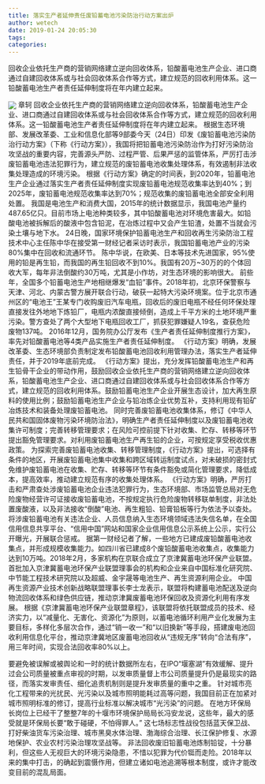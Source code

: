 ```yaml
---
title: 落实生产者延伸责任废铅蓄电池污染防治行动方案出炉
author: wetech
date: 2019-01-24 20:05:30
tags: 
categories: 
---
```

回收企业依托生产商的营销网络建立逆向回收体系，铅酸蓄电池生产企业、进口商通过自建回收体系或与社会回收体系合作等方式，建立规范的回收利用体系。这一铅酸蓄电池生产者责任延伸制度将在年内建立起来。
<!-- more -->
<img align="center" border="0" src="https://imgcdn.yicai.com/uppics/images/2019/01/6d846044172d1204d189016a54efd7b6.jpg" />
章轲
回收企业依托生产商的营销网络建立逆向回收体系，铅酸蓄电池生产企业、进口商通过自建回收体系或与社会回收体系合作等方式，建立规范的回收利用体系。这一铅酸蓄电池生产者责任延伸制度将在年内建立起来。
根据生态环境部、发展改革委、工业和信息化部等9部委今天（24日）印发《废铅蓄电池污染防治行动方案》（下称《行动方案》），我国将把铅蓄电池污染防治作为打好污染防治攻坚战的重要内容，完善源头严防、过程严管、后果严惩的监管体系，严厉打击涉废铅蓄电池违法犯罪行为，建立规范的废铅蓄电池收集处理体系，有效遏制非法收集处理造成的环境污染。
根据《行动方案》确定的时间表，到2020年，铅蓄电池生产企业通过落实生产者责任延伸制度实现废铅蓄电池规范收集率达到40%；到2025年，废铅蓄电池规范收集率达到70%；规范收集的废铅蓄电池全部安全利用处置。
我国是电池生产和消费大国，2015年的统计数据显示，我国电池产量约487.65亿只。目前市场上电池种类较多，其中铅酸蓄电池对环境危害最大。如铅酸电池被拆解后的酸液中包含铅泥，在冶炼过程中又会产生铅渣，处置不当就会污染土壤与地下水。
24日晚，国家环境保护铅蓄电池生产和回收再生污染防治工程技术中心主任陈中华在接受第一财经记者采访时表示，我国铅蓄电池产业的污染80%集中在回收和流通环节。
陈中华说，在欧美、日本等技术先进国家，95%使用的铅是再生铅，而我国的再生铅回收不到10%。我国有20万~30万的的个体回收大军，每年非法倒酸约30万吨，尤其是小作坊，对生态环境的影响很大。
前些年，全国多个铅蓄电池生产地相继爆发“血铅”事件。2018年初，北京环保警察与天津、河北、内蒙古警方展开联合行动，破获一起特大污染环境案。位于北京市通州区的“电池王”王某专门收购废旧汽车电瓶，回收后的废旧电瓶不经任何环保处理直接发往外地地下炼铅厂，电瓶内浓酸直接倾倒，造成上千平方米的土地环境严重污染。警方查处了两个大型地下电瓶回收工厂，抓获犯罪嫌疑人19名，查获危险废物137吨。
2016年12月，国务院办公厅发布《生产者责任延伸制度推行方案》，率先对铅酸蓄电池等4类产品实施生产者责任延伸制度。
《行动方案》明确，发展改革委、生态环境部负责制定发布铅酸蓄电池回收利用管理办法，落实生产者延伸责任，并于2019年底前完成。
《行动方案》提出，充分发挥铅酸蓄电池生产和再生铅骨干企业的带动作用，鼓励回收企业依托生产商的营销网络建立逆向回收体系，铅酸蓄电池生产企业、进口商通过自建回收体系或与社会回收体系合作等方式，建立规范的回收利用体系。鼓励铅蓄电池生产企业开展生态设计，加大再生原料的使用比例；鼓励铅蓄电池生产企业与铅冶炼企业优势互补，支持利用现有铅矿冶炼技术和装备处理废铅蓄电池。
同时完善废铅蓄电池收集体系，修订《中华人民共和国固体废物污染环境防治法》，明确生产者责任延伸制度以及废铅蓄电池收集许可制度；完善转移管理要求；在风险可控前提下针对收集、贮存、转移等环节提出豁免管理要求。对利用废铅蓄电池生产再生铅的企业，可按规定享受税收优惠政策。
为探索完善废铅蓄电池收集、转移管理制度，《行动方案》提出，可选择有条件的地区，开展废铅蓄电池集中收集和跨区域转运制度试点，对未破损的密封式免维护废铅蓄电池在收集、贮存、转移等环节有条件豁免或简化管理要求，降低成本，提高效率，推动建立规范有序的收集处理体系。
《行动方案》明确，严厉打击和严肃查处涉废铅蓄电池企业违法犯罪行为，生态环境部、市场监管总局对无危险废物经营许可证接收废铅蓄电池，不按规定执行危险废物转移联单制度，非法处置废酸液，以及非法接收“倒酸”电池、再生粗铅、铅膏铅板等行为依法予以查处。将涉废铅蓄电池有关违法企业、人员信息纳入生态环境领域违法失信名单，在全国信用信息共享平台、“信用中国”网站和国家企业信用信息公示系统上公示，实行公开曝光，开展联合惩戒。
据第一财经记者了解，一些地方已建成废铅酸蓄电池收集点，并形成规模收集能力。如四川省已建成8个废铅酸蓄电池收集点，收集能力达到10万吨。2018年2月，多家机构在京联合成立了京津冀蓄电池环保产业联盟。首批加入京津冀蓄电池环保产业联盟理事会的机构和企业来自中国标准化研究院、中节能工程技术研究院以及超威、金宇晟等电池生产、再生资源利用企业。
中国再生资源产业技术创新战略联盟理事长李士龙表示，联盟将构建蓄电池配送及逆向物流回收体系和绿色供应链，推动京津冀废蓄电池环保回收及资源化利用有序发展。
根据《京津冀蓄电池环保产业联盟章程》，该联盟将依托联盟成员的技术、经济实力，以“减量化、无害化、资源化”为原则，以蓄电池循环利用产业化发展为主要目标，多样化多层次合作，通过“销一收一”和“以旧换新”等手段，搭建废电池回收利用信息化平台，推动京津冀地区废蓄电池回收从“违规无序”转向“合法有序”，用三年时间，实现合法回收率80%以上。
 
 
要避免被误解或被舆论和一时的统计数据所左右，在IPO“堰塞湖”有效缓解、提升过会公司质量被重点审视的时期，以发审质量督上市公司质量提升仍是最现实的路径，而落实发审责任、细化追责机制则是提升发审质量的重中之重。
针对城市亮化工程带来的光扰民、光污染以及城市照明能耗过高等问题，我国目前正在加紧对城市照明标准的修订，提高行业标准以解决城市“光污染”的问题。
在地方环保局长岗位上已经干了整整7年的十堰市环境保护局局长冯安龙说，这些年，最大的感受就是环保局长要“敢于碰硬，不怕得罪人。”
这七场标志性战役包括蓝天保卫战、打好柴油货车污染治理、城市黑臭水体治理、渤海综合治理、长江保护修复、水源地保护、农业农村污染治理攻坚战等。
非法回收废旧铅蓄电池炼制铅锭，十分暴利，但这些人无视巨大的环境污染隐患，不惜以犯罪为代价铤而走险。2018年以来的集中打击，的确起到震慑作用，但建立诸如电池追溯等根本制度，或许才能改变目前的混乱局面。
